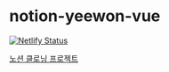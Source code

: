 # notion-yeewon-vue
[![Netlify Status](https://api.netlify.com/api/v1/badges/be8f2a4b-da0d-447e-8bca-cde3866ae4ed/deploy-status)](https://app.netlify.com/sites/reverent-kare-d72c87/deploys)

[노션 클로닝 프로젝트](https://reverent-kare-d72c87.netlify.app/workspaces/5424)

